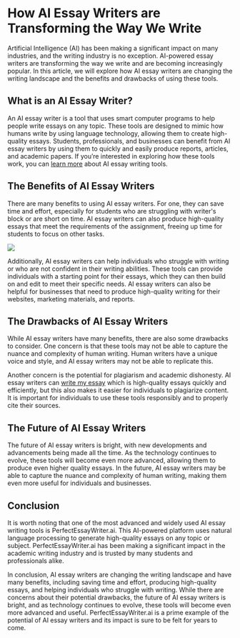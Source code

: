 How AI Essay Writers are Transforming the Way We Write
======================================================

Artificial Intelligence (AI) has been making a significant impact on many industries, and the writing industry is no exception. AI-powered essay writers are transforming the way we write and are becoming increasingly popular. In this article, we will explore how AI essay writers are changing the writing landscape and the benefits and drawbacks of using these tools.

What is an AI Essay Writer?
---------------------------

An AI essay writer is a tool that uses smart computer programs to help people write essays on any topic. These tools are designed to mimic how humans write by using language technology, allowing them to create high-quality essays. Students, professionals, and businesses can benefit from AI essay writers by using them to quickly and easily produce reports, articles, and academic papers. If you’re interested in exploring how these tools work, you can [learn more](https://www.perfectessaywriter.ai/) about AI essay writing tools.

The Benefits of AI Essay Writers
--------------------------------

There are many benefits to using AI essay writers. For one, they can save time and effort, especially for students who are struggling with writer's block or are short on time. AI essay writers can also produce high-quality essays that meet the requirements of the assignment, freeing up time for students to focus on other tasks.

![](https://images.unsplash.com/photo-1605826821840-f5b094827f3a?ixlib=rb-4.0.3&ixid=MnwxMjA3fDB8MHxwaG90by1wYWdlfHx8fGVufDB8fHx8&auto=format&fit=crop&w=1170&q=80)

Additionally, AI essay writers can help individuals who struggle with writing or who are not confident in their writing abilities. These tools can provide individuals with a starting point for their essays, which they can then build on and edit to meet their specific needs. AI essay writers can also be helpful for businesses that need to produce high-quality writing for their websites, marketing materials, and reports.

The Drawbacks of AI Essay Writers
---------------------------------

While AI essay writers have many benefits, there are also some drawbacks to consider. One concern is that these tools may not be able to capture the nuance and complexity of human writing. Human writers have a unique voice and style, and AI essay writers may not be able to replicate this.

Another concern is the potential for plagiarism and academic dishonesty. AI essay writers can [write my essay](https://www.5staressays.com/) which is high-quality essays quickly and efficiently, but this also makes it easier for individuals to plagiarize content. It is important for individuals to use these tools responsibly and to properly cite their sources.

The Future of AI Essay Writers
------------------------------

The future of AI essay writers is bright, with new developments and advancements being made all the time. As the technology continues to evolve, these tools will become even more advanced, allowing them to produce even higher quality essays. In the future, AI essay writers may be able to capture the nuance and complexity of human writing, making them even more useful for individuals and businesses.

Conclusion
----------

It is worth noting that one of the most advanced and widely used AI essay writing tools is PerfectEssayWriter.ai. This AI-powered platform uses natural language processing to generate high-quality essays on any topic or subject. PerfectEssayWriter.ai has been making a significant impact in the academic writing industry and is trusted by many students and professionals alike.

In conclusion, AI essay writers are changing the writing landscape and have many benefits, including saving time and effort, producing high-quality essays, and helping individuals who struggle with writing. While there are concerns about their potential drawbacks, the future of AI essay writers is bright, and as technology continues to evolve, these tools will become even more advanced and useful. PerfectEssayWriter.ai is a prime example of the potential of AI essay writers and its impact is sure to be felt for years to come.
